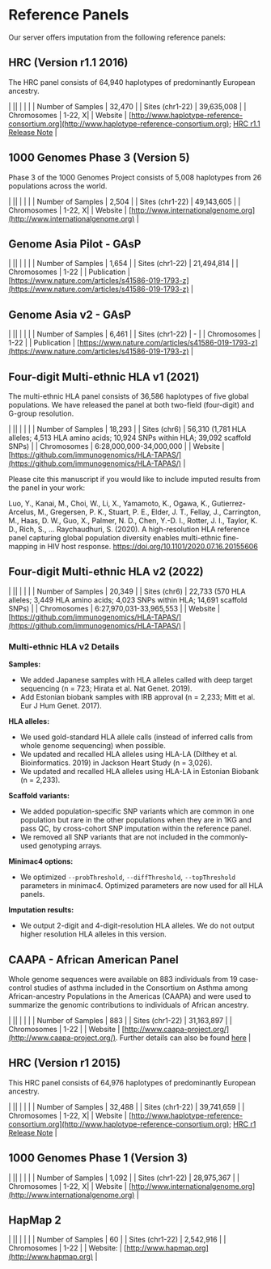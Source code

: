 # Reference Panels

Our server offers imputation from the following reference panels:


## HRC (Version r1.1 2016)

The HRC panel consists of 64,940 haplotypes of predominantly European ancestry.

| ||
| | |
| Number of Samples | 32,470 |
| Sites (chr1-22) | 39,635,008 |
| Chromosomes | 1-22, X|
| Website | [http://www.haplotype-reference-consortium.org](http://www.haplotype-reference-consortium.org); [HRC r1.1 Release Note](https://imputationserver.sph.umich.edu/start.html#!pages/hrc-r1.1) |

## 1000 Genomes Phase 3 (Version 5)

Phase 3 of the 1000 Genomes Project consists of 5,008 haplotypes from 26 populations across the world.

| ||
| | |
| Number of Samples | 2,504 |
| Sites (chr1-22) | 49,143,605 |
| Chromosomes | 1-22, X|
| Website | [http://www.internationalgenome.org](http://www.internationalgenome.org) |



## Genome Asia Pilot - GAsP

| ||
| | |
| Number of Samples | 1,654 |
| Sites (chr1-22) | 21,494,814 |
| Chromosomes | 1-22 |
| Publication | [https://www.nature.com/articles/s41586-019-1793-z](https://www.nature.com/articles/s41586-019-1793-z) |

## Genome Asia v2 - GAsP

| ||
| | |
| Number of Samples | 6,461 |
| Sites (chr1-22) | - |
| Chromosomes | 1-22 |
| Publication | [https://www.nature.com/articles/s41586-019-1793-z](https://www.nature.com/articles/s41586-019-1793-z) |


## Four-digit Multi-ethnic HLA v1 (2021)

The multi-ethnic HLA panel consists of 36,586 haplotypes of five global populations. We have released the panel at both two-field (four-digit) and G-group resolution.

| ||
| | |
| Number of Samples | 18,293 |
| Sites (chr6) | 56,310 (1,781 HLA alleles; 4,513 HLA amino acids; 10,924 SNPs within HLA; 39,092 scaffold SNPs) |
| Chromosomes | 6:28,000,000-34,000,000 |
| Website | [https://github.com/immunogenomics/HLA-TAPAS/](https://github.com/immunogenomics/HLA-TAPAS/) |

Please cite this manuscript if you would like to include imputed results from the panel in  your work:

Luo, Y., Kanai, M., Choi, W., Li, X., Yamamoto, K., Ogawa, K., Gutierrez-Arcelus, M., Gregersen, P. K., Stuart, P. E., Elder, J. T., Fellay, J., Carrington, M., Haas, D. W., Guo, X., Palmer, N. D., Chen, Y.-D. I., Rotter, J. I., Taylor, K. D., Rich, S., … Raychaudhuri, S. (2020). A high-resolution HLA reference panel capturing global population diversity enables multi-ethnic fine-mapping in HIV host response. https://doi.org/10.1101/2020.07.16.20155606

## Four-digit Multi-ethnic HLA v2 (2022)

| ||
| | |
| Number of Samples | 20,349 |
| Sites (chr6) | 22,733 (570 HLA alleles; 3,449 HLA amino acids; 4,023 SNPs within HLA; 14,691 scaffold SNPs) |
| Chromosomes | 6:27,970,031-33,965,553 |
| Website | [https://github.com/immunogenomics/HLA-TAPAS/](https://github.com/immunogenomics/HLA-TAPAS/) |

### Multi-ethnic HLA v2 Details

**Samples:**

  - We added Japanese samples with HLA alleles called with deep target sequencing (n = 723; Hirata et al. Nat Genet. 2019).
  - Add Estonian biobank samples with IRB approval (n = 2,233; Mitt et al. Eur J Hum Genet. 2017).

**HLA alleles:**

  - We used gold-standard HLA allele calls (instead of inferred calls from whole genome sequencing) when possible.
  - We updated and recalled HLA alleles using HLA-LA (Dilthey et al. Bioinformatics. 2019) in Jackson Heart Study (n = 3,026).
  - We updated and recalled HLA alleles using HLA-LA in Estonian Biobank (n = 2,233).

**Scaffold variants:**

  - We added population-specific SNP variants which are common in one population but rare in the other populations when they are in 1KG and pass QC, by cross-cohort SNP imputation within the reference panel.
  - We removed all SNP variants that are not included in the commonly-used genotyping arrays.

**Minimac4 options:**

  - We optimized `--probThreshold`, `--diffThreshold`, `--topThreshold` parameters in minimac4. Optimized parameters are now used for all HLA panels.

**Imputation results:**

  - We output 2-digit and 4-digit-resolution HLA alleles. We do not output higher resolution HLA alleles in this version.

## CAAPA - African American Panel

  Whole genome sequences were available on 883 individuals from 19 case-control studies of asthma included in the Consortium on Asthma among African-ancestry Populations in the Americas (CAAPA) and were used to summarize the genomic contributions to individuals of African ancestry.

  | ||
  | | |
  | Number of Samples | 883 |
  | Sites (chr1-22) | 31,163,897 |
  | Chromosomes | 1-22 |
  | Website | [http://www.caapa-project.org/](http://www.caapa-project.org/). Further details can also be found [here](https://imputationserver.sph.umich.edu/start.html#!pages/caapa) |


## HRC (Version r1 2015)

This HRC panel consists of 64,976 haplotypes of predominantly European ancestry.

| ||
| | |
| Number of Samples | 32,488 |
| Sites (chr1-22) | 39,741,659 |
| Chromosomes | 1-22, X|
| Website | [http://www.haplotype-reference-consortium.org](http://www.haplotype-reference-consortium.org); [HRC r1 Release Note](https://imputationserver.sph.umich.edu/start.html#!pages/hrc) |

## 1000 Genomes Phase 1 (Version 3)

| ||
| | |
| Number of Samples | 1,092 |
| Sites (chr1-22) | 28,975,367 |
| Chromosomes | 1-22, X|
| Website | [http://www.internationalgenome.org](http://www.internationalgenome.org) |

## HapMap 2

| ||
| | |
| Number of Samples | 60 |
| Sites (chr1-22) | 2,542,916 |
| Chromosomes | 1-22 |
| Website: | [http://www.hapmap.org](http://www.hapmap.org) | 
